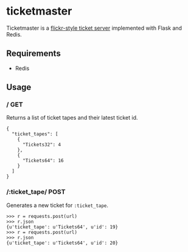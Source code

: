 ticketmaster
============

Ticketmaster is a [flickr-style ticket server](http://code.flickr.com/blog/2010/02/08/ticket-servers-distributed-unique-primary-keys-on-the-cheap/) implemented with Flask and Redis.

Requirements
------------
* Redis

Usage
-----

### / GET

Returns a list of ticket tapes and their latest ticket id.

```
{
  "ticket_tapes": [
    {
      "Tickets32": 4
    },
    {
      "Tickets64": 16
    }
  ]
}
```

### /:ticket_tape/ POST

Generates a new ticket for `:ticket_tape`.

```
>>> r = requests.post(url)
>>> r.json
{u'ticket_tape': u'Tickets64', u'id': 19}
>>> r = requests.post(url)
>>> r.json
{u'ticket_tape': u'Tickets64', u'id': 20}
```
